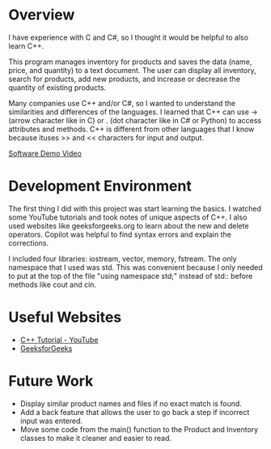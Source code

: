 # Overview

I have experience with C and C#, so I thought it would be helpful to also learn C++. 

This program manages inventory for products and saves the data (name, price, and quantity) to a text document. The user can display all inventory, search for products, add new products, and increase or decrease the quantity of existing products.

Many companies use C++ and/or C#, so I wanted to understand the similarities and differences of the languages. I learned that C++ can use -> (arrow character like in C) or . (dot character like in C# or Python) to access attributes and methods. C++ is different from other languages that I know because ituses >> and << characters for input and output.

[Software Demo Video](https://youtu.be/V42rBJo8c70)

# Development Environment

The first thing I did with this project was start learning the basics. I watched some YouTube tutorials and took notes of unique aspects of C++. I also used websites like geeksforgeeks.org to learn about the new and delete operators. Copilot was helpful to find syntax errors and explain the corrections. 

I included four libraries: iostream, vector, memory, fstream. The only namespace that I used was std. This was convenient because I only needed to put at the top of the file "using namespace std;" instead of std:: before methods like cout and cin.

# Useful Websites

- [C++ Tutorial - YouTube](https://www.youtube.com/watch?v=RSDzvlXmQi4)
- [GeeksforGeeks](https://www.geeksforgeeks.org/new-and-delete-operators-in-cpp-for-dynamic-memory/)

# Future Work

- Display similar product names and files if no exact match is found.
- Add a back feature that allows the user to go back a step if incorrect input was entered.
- Move some code from the main() function to the Product and Inventory classes to make it cleaner and easier to read.